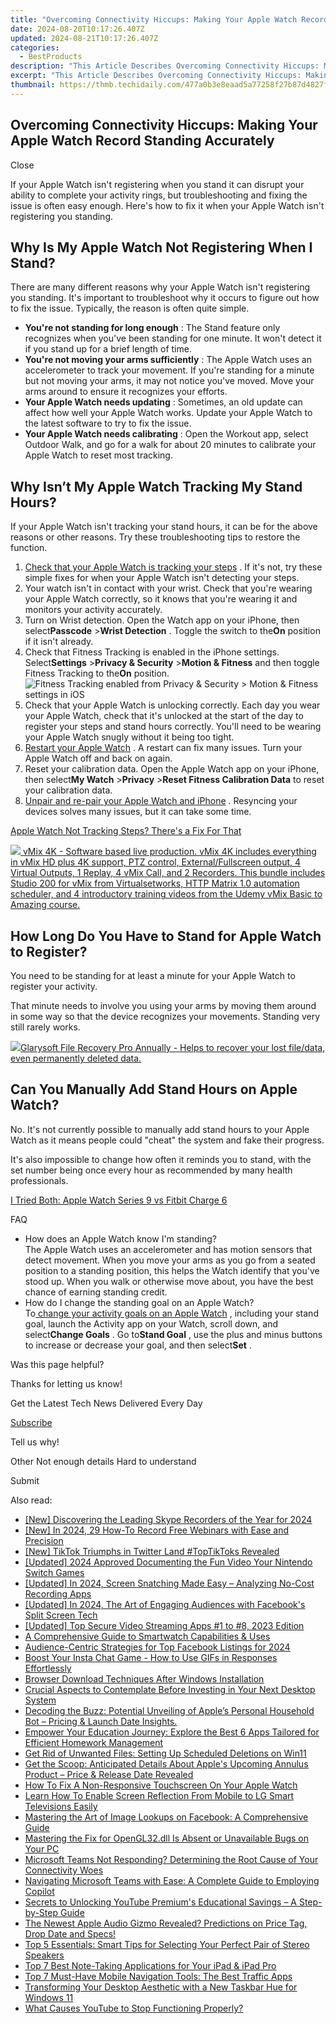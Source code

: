 ```yaml
---
title: "Overcoming Connectivity Hiccups: Making Your Apple Watch Record Standing Accurately"
date: 2024-08-20T10:17:26.407Z
updated: 2024-08-21T10:17:26.407Z
categories:
  - BestProducts
description: "This Article Describes Overcoming Connectivity Hiccups: Making Your Apple Watch Record Standing Accurately"
excerpt: "This Article Describes Overcoming Connectivity Hiccups: Making Your Apple Watch Record Standing Accurately"
thumbnail: https://thmb.techidaily.com/477a0b3e8eaad5a77258f27b87d4827ff92a53251f6cf584b61b0ab39b309f07.jpg
---
```


## Overcoming Connectivity Hiccups: Making Your Apple Watch Record Standing Accurately

Close 

 If your Apple Watch isn't registering when you stand it can disrupt your ability to complete your activity rings, but troubleshooting and fixing the issue is often easy enough. Here's how to fix it when your Apple Watch isn't registering you standing.  

##  Why Is My Apple Watch Not Registering When I Stand? 

 There are many different reasons why your Apple Watch isn't registering you standing. It's important to troubleshoot why it occurs to figure out how to fix the issue. Typically, the reason is often quite simple.  

* **You're not standing for long enough** : The Stand feature only recognizes when you've been standing for one minute. It won't detect it if you stand up for a brief length of time.
* **You're not moving your arms sufficiently** : The Apple Watch uses an accelerometer to track your movement. If you're standing for a minute but not moving your arms, it may not notice you've moved. Move your arms around to ensure it recognizes your efforts.
* **Your Apple Watch needs updating** : Sometimes, an old update can affect how well your Apple Watch works. Update your Apple Watch to the latest software to try to fix the issue.
* **Your Apple Watch needs calibrating** : Open the Workout app, select Outdoor Walk, and go for a walk for about 20 minutes to calibrate your Apple Watch to reset most tracking.

##  Why Isn’t My Apple Watch Tracking My Stand Hours? 

 If your Apple Watch isn't tracking your stand hours, it can be for the above reasons or other reasons. Try these troubleshooting tips to restore the function.

1. [ Check that your Apple Watch is tracking your steps](https://www.lifewire.com/fix-apple-watch-not-tracking-steps-4689002) . If it's not, try these simple fixes for when your Apple Watch isn't detecting your steps.
2. Your watch isn't in contact with your wrist. Check that you're wearing your Apple Watch correctly, so it knows that you're wearing it and monitors your activity accurately.
3. Turn on Wrist detection. Open the Watch app on your iPhone, then select**Passcode** \>**Wrist Detection** . Toggle the switch to the**On** position if it isn't already.
4. Check that Fitness Tracking is enabled in the iPhone settings. Select**Settings** \>**Privacy & Security** \>**Motion & Fitness** and then toggle Fitness Tracking to the**On** position.  
![Fitness Tracking enabled from Privacy & Security > Motion & Fitness settings in iOS](https://www.lifewire.com/thmb/HxaG9jfpir4k8tSD-i8NfiVR4v0=/1500x0/filters:no_upscale():max_bytes(150000):strip_icc():format(webp)/001_apple-watch-not-registering-standing-how-to-fix-the-problem-5199115-2487608728d545da90816df1e6b18f38.jpg)
5. Check that your Apple Watch is unlocking correctly. Each day you wear your Apple Watch, check that it's unlocked at the start of the day to register your steps and stand hours correctly. You'll need to be wearing your Apple Watch snugly without it being too tight.
6. [ Restart your Apple Watch](https://www.lifewire.com/how-to-restart-apple-watch-4570845) . A restart can fix many issues. Turn your Apple Watch off and back on again.
7. Reset your calibration data. Open the Apple Watch app on your iPhone, then select**My Watch** \>**Privacy** \>**Reset Fitness Calibration Data** to reset your calibration data.
8. [ Unpair and re-pair your Apple Watch and iPhone](https://www.lifewire.com/resync-apple-watch-5186567) . Resyncing your devices solves many issues, but it can take some time.

[  Apple Watch Not Tracking Steps? There's a Fix For That ](https://www.lifewire.com/fix-apple-watch-not-tracking-steps-4689002) 

<!-- affiliate ads begin -->
<a href="https://secure.2checkout.com/order/checkout.php?PRODS=30901369&QTY=1&AFFILIATE=108875&CART=1"> <img src="https://secure.avangate.com/images/merchant/ce9a6fb2becc2d235e62b125e9260102/products/1_copy_vMixCallScreenshot1-large.jpg" border="0"> vMix 4K - Software based live production. vMix 4K includes everything in vMix HD plus 4K support, PTZ control, External/Fullscreen output, 4 Virtual Outputs, 1 Replay, 4 vMix Call, and 2 Recorders. 
This bundle includes Studio 200 for vMix from Virtualsetworks, HTTP Matrix 1.0 automation scheduler, and 4 introductory training videos from the Udemy vMix Basic to Amazing course. </a>
<!-- affiliate ads end -->
##  How Long Do You Have to Stand for Apple Watch to Register? 

 You need to be standing for at least a minute for your Apple Watch to register your activity.   

 That minute needs to involve you using your arms by moving them around in some way so that the device recognizes your movements. Standing very still rarely works.  

<!-- affiliate ads begin -->
<a href="https://order.glarysoft.com/order/checkout.php?PRODS=35504869&QTY=1&AFFILIATE=108875&CART=1"><img src="https://secure.avangate.com/images/merchant/6734fa703f6633ab896eecbdfad8953a/products/1_FR-200-1.png" border="0">Glarysoft File Recovery Pro Annually -  Helps to recover your lost file/data, even permanently deleted data. 
</a>
<!-- affiliate ads end -->
##  Can You Manually Add Stand Hours on Apple Watch? 

 No. It's not currently possible to manually add stand hours to your Apple Watch as it means people could "cheat" the system and fake their progress.

 It's also impossible to change how often it reminds you to stand, with the set number being once every hour as recommended by many health professionals.   

[  I Tried Both: Apple Watch Series 9 vs Fitbit Charge 6 ](https://www.lifewire.com/apple-watch-vs-fitbit-8650200) 

 FAQ

* How does an Apple Watch know I'm standing?  
 The Apple Watch uses an accelerometer and has motion sensors that detect movement. When you move your arms as you go from a seated position to a standing position, this helps the Watch identify that you've stood up. When you walk or otherwise move about, you have the best chance of earning standing credit.
* How do I change the standing goal on an Apple Watch?  
 To[ change your activity goals on an Apple Watch](https://www.lifewire.com/how-to-change-activity-goals-on-apple-watch-4580358) , including your stand goal, launch the Activity app on your Watch, scroll down, and select**Change Goals** . Go to**Stand Goal** , use the plus and minus buttons to increase or decrease your goal, and then select**Set** .

Was this page helpful?

Thanks for letting us know!

 Get the Latest Tech News Delivered Every Day

[ Subscribe ](https://www.lifewire.com/#) 

Tell us why!

 Other  Not enough details  Hard to understand 

 Submit 

<ins class="adsbygoogle"
     style="display:block"
     data-ad-format="autorelaxed"
     data-ad-client="ca-pub-7571918770474297"
     data-ad-slot="1223367746"></ins>



<ins class="adsbygoogle"
     style="display:block"
     data-ad-client="ca-pub-7571918770474297"
     data-ad-slot="8358498916"
     data-ad-format="auto"
     data-full-width-responsive="true"></ins>

<span class="atpl-alsoreadstyle">Also read:</span>
<div><ul>
<li><a href="https://video-capture.techidaily.com/new-discovering-the-leading-skype-recorders-of-the-year-for-2024/"><u>[New] Discovering the Leading Skype Recorders of the Year for 2024</u></a></li>
<li><a href="https://screen-sharing-recording.techidaily.com/new-in-2024-29-how-to-record-free-webinars-with-ease-and-precision/"><u>[New] In 2024, 29 How-To  Record Free Webinars with Ease and Precision</u></a></li>
<li><a href="https://twitter-videos.techidaily.com/new-tiktok-triumphs-in-twitter-land-toptiktoks-revealed/"><u>[New] TikTok Triumphs in Twitter Land  #TopTikToks Revealed</u></a></li>
<li><a href="https://video-capture.techidaily.com/updated-2024-approved-documenting-the-fun-video-your-nintendo-switch-games/"><u>[Updated] 2024 Approved  Documenting the Fun  Video Your Nintendo Switch Games</u></a></li>
<li><a href="https://on-screen-recording.techidaily.com/updated-in-2024-screen-snatching-made-easy-analyzing-no-cost-recording-apps/"><u>[Updated] In 2024, Screen Snatching Made Easy – Analyzing No-Cost Recording Apps</u></a></li>
<li><a href="https://facebook-video-files.techidaily.com/updated-in-2024-the-art-of-engaging-audiences-with-facebooks-split-screen-tech/"><u>[Updated] In 2024, The Art of Engaging Audiences with Facebook's Split Screen Tech</u></a></li>
<li><a href="https://facebook-videos.techidaily.com/updated-top-secure-video-streaming-apps-1-to-8-2023-edition/"><u>[Updated] Top Secure Video Streaming Apps #1 to #8, 2023 Edition</u></a></li>
<li><a href="https://technical-tips.techidaily.com/a-comprehensive-guide-to-smartwatch-capabilities-and-uses/"><u>A Comprehensive Guide to Smartwatch Capabilities & Uses</u></a></li>
<li><a href="https://facebook-video-recording.techidaily.com/audience-centric-strategies-for-top-facebook-listings-for-2024/"><u>Audience-Centric Strategies for Top Facebook Listings for 2024</u></a></li>
<li><a href="https://technical-tips.techidaily.com/boost-your-insta-chat-game-how-to-use-gifs-in-responses-effortlessly/"><u>Boost Your Insta Chat Game - How to Use GIFs in Responses Effortlessly</u></a></li>
<li><a href="https://win11-tips.techidaily.com/browser-download-techniques-after-windows-installation/"><u>Browser Download Techniques After Windows Installation</u></a></li>
<li><a href="https://technical-tips.techidaily.com/crucial-aspects-to-contemplate-before-investing-in-your-next-desktop-system/"><u>Crucial Aspects to Contemplate Before Investing in Your Next Desktop System</u></a></li>
<li><a href="https://technical-tips.techidaily.com/decoding-the-buzz-potential-unveiling-of-apples-personal-household-bot-pricing-and-launch-date-insights/"><u>Decoding the Buzz: Potential Unveiling of Apple’s Personal Household Bot – Pricing & Launch Date Insights.</u></a></li>
<li><a href="https://technical-tips.techidaily.com/empower-your-education-journey-explore-the-best-6-apps-tailored-for-efficient-homework-management/"><u>Empower Your Education Journey: Explore the Best 6 Apps Tailored for Efficient Homework Management</u></a></li>
<li><a href="https://win11.techidaily.com/get-rid-of-unwanted-files-setting-up-scheduled-deletions-on-win11/"><u>Get Rid of Unwanted Files: Setting Up Scheduled Deletions on Win11</u></a></li>
<li><a href="https://technical-tips.techidaily.com/get-the-scoop-anticipated-details-about-apples-upcoming-annulus-product-price-and-release-date-revealed/"><u>Get the Scoop: Anticipated Details About Apple's Upcoming Annulus Product – Price & Release Date Revealed</u></a></li>
<li><a href="https://technical-tips.techidaily.com/how-to-fix-a-non-responsive-touchscreen-on-your-apple-watch/"><u>How To Fix A Non-Responsive Touchscreen On Your Apple Watch</u></a></li>
<li><a href="https://technical-tips.techidaily.com/learn-how-to-enable-screen-reflection-from-mobile-to-lg-smart-televisions-easily/"><u>Learn How To Enable Screen Reflection From Mobile to LG Smart Televisions Easily</u></a></li>
<li><a href="https://technical-tips.techidaily.com/mastering-the-art-of-image-lookups-on-facebook-a-comprehensive-guide/"><u>Mastering the Art of Image Lookups on Facebook: A Comprehensive Guide</u></a></li>
<li><a href="https://technical-tips.techidaily.com/mastering-the-fix-for-opengl32dll-is-absent-or-unavailable-bugs-on-your-pc/"><u>Mastering the Fix for OpenGL32.dll Is Absent or Unavailable Bugs on Your PC</u></a></li>
<li><a href="https://technical-tips.techidaily.com/microsoft-teams-not-responding-determining-the-root-cause-of-your-connectivity-woes/"><u>Microsoft Teams Not Responding? Determining the Root Cause of Your Connectivity Woes</u></a></li>
<li><a href="https://technical-tips.techidaily.com/navigating-microsoft-teams-with-ease-a-complete-guide-to-employing-copilot/"><u>Navigating Microsoft Teams with Ease: A Complete Guide to Employing Copilot</u></a></li>
<li><a href="https://technical-tips.techidaily.com/secrets-to-unlocking-youtube-premiums-educational-savings-a-step-by-step-guide/"><u>Secrets to Unlocking YouTube Premium's Educational Savings – A Step-by-Step Guide</u></a></li>
<li><a href="https://technical-tips.techidaily.com/1722885613255-the-newest-apple-audio-gizmo-revealed-predictions-on-price-tag-drop-date-and-specs/"><u>The Newest Apple Audio Gizmo Revealed? Predictions on Price Tag, Drop Date and Specs!</u></a></li>
<li><a href="https://technical-tips.techidaily.com/top-5-essentials-smart-tips-for-selecting-your-perfect-pair-of-stereo-speakers/"><u>Top 5 Essentials: Smart Tips for Selecting Your Perfect Pair of Stereo Speakers</u></a></li>
<li><a href="https://technical-tips.techidaily.com/top-7-best-note-taking-applications-for-your-ipad-and-ipad-pro/"><u>Top 7 Best Note-Taking Applications for Your iPad & iPad Pro</u></a></li>
<li><a href="https://technical-tips.techidaily.com/top-7-must-have-mobile-navigation-tools-the-best-traffic-apps/"><u>Top 7 Must-Have Mobile Navigation Tools: The Best Traffic Apps</u></a></li>
<li><a href="https://technical-tips.techidaily.com/transforming-your-desktop-aesthetic-with-a-new-taskbar-hue-for-windows-11/"><u>Transforming Your Desktop Aesthetic with a New Taskbar Hue for Windows 11</u></a></li>
<li><a href="https://technical-tips.techidaily.com/what-causes-youtube-to-stop-functioning-properly/"><u>What Causes YouTube to Stop Functioning Properly?</u></a></li>
</ul></div>
